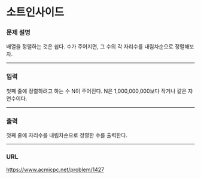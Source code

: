 # 소트인사이드

### 문제 설명

배열을 정렬하는 것은 쉽다. 수가 주어지면, 그 수의 각 자리수를 내림차순으로 정렬해보자.

-----------
### 입력

첫째 줄에 정렬하려고 하는 수 N이 주어진다. N은 1,000,000,000보다 작거나 같은 자연수이다.

-----------
### 출력

첫째 줄에 자리수를 내림차순으로 정렬한 수를 출력한다.

-----------
### URL

https://www.acmicpc.net/problem/1427

